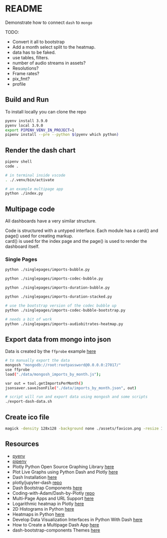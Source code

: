 # README

Demonstrate how to connect `dash` to `mongo`

TODO:

* Convert it all to bootstrap
* Add a month select split to the heatmap.  
* data has to be faked.  
* use tables, filters.
* number of audio streams in assets?
* Resolutions? 
* Frame rates?
* pix_fmt?
* profile


## Build and Run

To install locally you can clone the repo

```sh
pyenv install 3.9.0
pyenv local 3.9.0
export PIPENV_VENV_IN_PROJECT=1
pipenv install --pre --python $(pyenv which python)
```

## Render the dash chart

```sh
pipenv shell
code . 

# in terminal inside vscode
. ./.venv/bin/activate    

# an example multipage app
python ./index.py
```

## Multipage code

All dashboards have a very similar structure.  

Code is structured with a untyped interface.  Each module has a card() and page() used for creating markup.  
card() is used for the index page and the page() is used to render the dashboard itself.  

### Single Pages

```sh
python ./singlepages/imports-bubble.py     

python ./singlepages/imports-codec-bubble.py       

python ./singlepages/imports-duration-bubble.py       

python ./singlepages/imports-duration-stacked.py

# use the bootstrap version of the codec bubble up
python ./singlepages/imports-codec-bubble-bootstrap.py

# needs a bit of work
python ./singlepages/imports-audiobitrates-heatmap.py 
```

## Export data from mongo into json

Data is created by the `ffprobe` example [here](../03_ffprobe/README.md)  

```sh
# to manually export the data
mongosh "mongodb://root:rootpassword@0.0.0.0:27017/"
use ffprobe  
load("./data/mongosh_imports_by_month.js");

var out = tool.getImportsPerMonth()
jsonsaver.saveJsonFile("./data/imports_by_month.json", out)
```

```sh
# script will run and export data using mongosh and some scripts 
./export-dash-data.sh   
```

## Create ico file

```sh
magick -density 128x128 -background none ./assets/favicon.png -resize 128x128 ./assets/favicon.ico
```

## Resources

* [pyenv](https://github.com/pyenv/pyenv)  
* [pipenv](https://pypi.org/project/pipenv/)  
* Plotly Python Open Source Graphing Library [here](https://plotly.com/python/)
* Plot Live Graphs using Python Dash and Plotly [here](https://www.geeksforgeeks.org/plot-live-graphs-using-python-dash-and-plotly/)  
* Dash Installation [here](https://dash.plotly.com/installation)  
* plotly/jupyter-dash [repo](https://github.com/plotly/jupyter-dash)  
* Dash Bootstrap Components [here](https://dash-bootstrap-components.opensource.faculty.ai/)  
* Coding-with-Adam/Dash-by-Plotly [repo](https://github.com/Coding-with-Adam/Dash-by-Plotly)  
* Multi-Page Apps and URL Support [here](https://dash.plotly.com/urls)  
* Logarithmic heatmap in Plotly [here](https://stackoverflow.com/questions/68368745/logarithmic-heatmap-in-plotly)  
* 2D Histograms in Python [here](https://plotly.com/python/2D-Histogram/)  
* Heatmaps in Python [here](https://plotly.com/python/heatmaps/)  
* Develop Data Visualization Interfaces in Python With Dash [here](https://realpython.com/python-dash/)
* How to Create a Multipage Dash App [here](https://medium.com/@mcmanus_data_works/how-to-create-a-multipage-dash-app-75c2ddb79315)
* dash-bootstrap-components Themes [here](https://dash-bootstrap-components.opensource.faculty.ai/docs/themes/)
